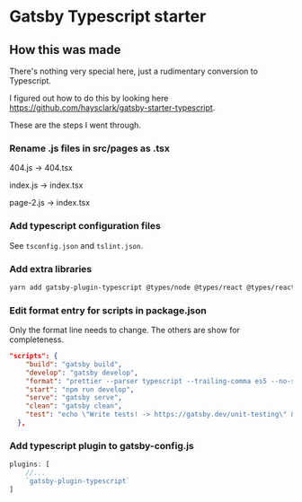 # Gatsby Typescript starter

## How this was made

There's nothing very special here, just a rudimentary conversion to Typescript.

I figured out how to do this by looking here <https://github.com/haysclark/gatsby-starter-typescript>.

These are the steps I went through.

### Rename .js files in src/pages as .tsx

 404.js -> 404.tsx

 index.js -> index.tsx

 page-2.js -> index.tsx

### Add typescript configuration files

 See ```tsconfig.json``` and ```tslint.json```.

### Add extra libraries

 ```sh
 yarn add gatsby-plugin-typescript @types/node @types/react @types/react-dom
 ```

### Edit format entry for scripts in package.json

Only the format line needs to change.  The others are show for completeness.

```json
"scripts": {
    "build": "gatsby build",
    "develop": "gatsby develop",
    "format": "prettier --parser typescript --trailing-comma es5 --no-semi --single-quote --write \"src/**/*.ts*\"",
    "start": "npm run develop",
    "serve": "gatsby serve",
    "clean": "gatsby clean",
    "test": "echo \"Write tests! -> https://gatsby.dev/unit-testing\" && exit 1"
  },
```

### Add typescript plugin to gatsby-config.js

```js
plugins: [
    //...
    `gatsby-plugin-typescript`
]

